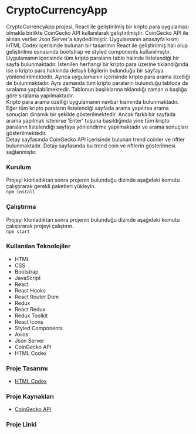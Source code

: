 # CryptoCurrencyApp
CryptoCurrencyApp projesi, React ile geliştirilmiş bir kripto para uygulaması olmakla birlikte CoinGecko API kullanılarak geliştirilmiştir. CoinGecko API ile alınan veriler Json Server'a kaydedilmiştir. Uygulamanın anasayfa kısmı HTML Codex içerisinde bulunan bir tasarımın React ile geliştirilmiş hali olup geliştirilme esnasında bootstrap ve styled components kullanılmıştır. Uygulamanın içerisinde tüm kripto paraların tablo halinde listelendiği bir sayfa bulunmaktadır. İstenilen herhangi bir kripto para üzerine tıklandığında ise o kripto para hakkında detaylı bilgilerin bulunduğu bir sayfaya yönlendirilmektedir. Ayrıca uygulamanın içerisinde kripto para arama özelliği de bulunmaktadır. Aynı zamanda tüm kripto paraların bulunduğu tabloda da sıralama yapılabilmektedir. Tablonun başlıklarına tıklandığı zaman o başlığa göre sıralama yapılmaktadır.  
Kripto para arama özelliği uygulamanın navbar kısmında bulunmaktadır. Eğer tüm kripto paraların listelendiği sayfada arama yapılırsa arama sonuçları dinamik bir şekilde gösterilmektedir. Ancak farklı bir sayfada arama yapılmak istenirse 'Enter' tuşuna basıldığında yine tüm kripto paraların listelendiği sayfaya yönlendirme yapılmaktadır ve arama sonuçları gösterilmektedir.  
Detay sayfasında CoinGecko API içerisinde bulunan trend coinler ve nftler bulunmaktadır. Detay sayfasında bu trend coin ve nftlerin gösterilmesi sağlanmıştır.

### Kurulum
Projeyi klonladıktan sonra projenin bulunduğu dizinde aşağıdaki komutu çalıştırarak gerekli paketleri yükleyin.  
```npm install```

### Çalıştırma
Projeyi klonladıktan sonra projenin bulunduğu dizinde aşağıdaki komutu çalıştırarak projeyi çalıştırın.  
```npm start```

### Kullanılan Teknolojiler
- HTML
- CSS
- Bootstrap
- JavaScript
- React
- React Hooks
- React Router Dom
- Redux
- React Redux
- Redux Toolkit
- React Icons
- Styled Components
- Axios
- Json Server
- CoinGecko API
- HTML Codex

### Proje Tasarımı
- [HTML Codex](https://htmlcodex.com/)

### Proje Kaynakları
- [CoinGecko API](https://www.coingecko.com/en/api)

### Proje Linki
